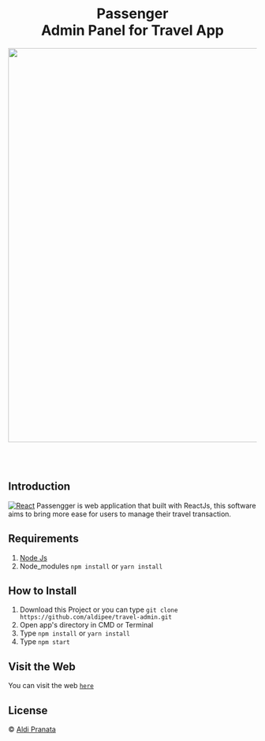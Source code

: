 <h1 align='center'>Passenger<br>Admin Panel for Travel App</h1>

<p align='center'>
    <img width="800" src='https://raw.githubusercontent.com/aldipee/travel-admin/master/1.jpg' />
</p>
<br>
<br>

## Introduction

[![React](https://img.shields.io/badge/react-v16.12.0-blue)](https://github.com/facebook/react)
Passengger is web application that built with ReactJs, this software aims to bring more ease for users to manage their travel transaction.

<p align='justify'></p>

## Requirements

1. <a href="https://nodejs.org/en/download/">Node Js</a>
2. Node_modules `npm install` or `yarn install`

## How to Install

1. Download this Project or you can type `git clone https://github.com/aldipee/travel-admin.git`
2. Open app's directory in CMD or Terminal
3. Type `npm install` or `yarn install`
4. Type `npm start`

## Visit the Web

You can visit the web [`here`](http://159.89.196.9/)

## License

© [Aldi Pranata](https://github.com/aldipee/)
